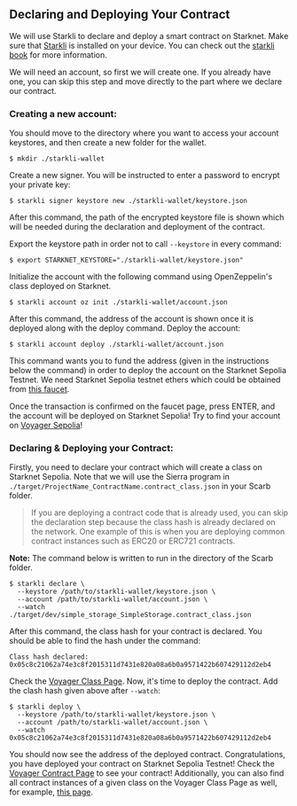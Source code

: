 ## Declaring and Deploying Your Contract

We will use Starkli to declare and deploy a smart contract on Starknet. Make sure that [Starkli](https://github.com/xJonathanLEI/starkli) is installed on your device. You can check out the [starkli book](https://book.starkli.rs/) for more information.

We will need an account, so first we will create one. If you already have one, you can skip this step and move directly to the part where we declare our contract.

### Creating a new account:

You should move to the directory where you want to access your account keystores, and then create a new folder for the wallet.

```console
$ mkdir ./starkli-wallet
```

Create a new signer. You will be instructed to enter a password to encrypt your private key:

```console
$ starkli signer keystore new ./starkli-wallet/keystore.json
```

After this command, the path of the encrypted keystore file is shown which will be needed during the declaration and deployment of the contract.

Export the keystore path in order not to call `--keystore` in every command:

```console
$ export STARKNET_KEYSTORE="./starkli-wallet/keystore.json"
```

Initialize the account with the following command using OpenZeppelin's class deployed on Starknet.

```console
$ starkli account oz init ./starkli-wallet/account.json
```

After this command, the address of the account is shown once it is deployed along with the deploy command. Deploy the account:

```console
$ starkli account deploy ./starkli-wallet/account.json
```

This command wants you to fund the address (given in the instructions below the command) in order to deploy the account on the Starknet Sepolia Testnet. We need Starknet Sepolia testnet ethers which could be obtained from [this faucet](https://starknet-faucet.vercel.app/).

Once the transaction is confirmed on the faucet page, press ENTER, and the account will be deployed on Starknet Sepolia! Try to find your account on [Voyager Sepolia](https://sepolia.voyager.online/)!

### Declaring & Deploying your Contract:

Firstly, you need to declare your contract which will create a class on Starknet Sepolia. Note that we will use the Sierra program in `./target/ProjectName_ContractName.contract_class.json` in your Scarb folder.

> If you are deploying a contract code that is already used, you can skip the declaration step because the class hash is already declared on the network. One example of this is when you are deploying common contract instances such as ERC20 or ERC721 contracts.

**Note:** The command below is written to run in the directory of the Scarb folder.

```console
$ starkli declare \
  --keystore /path/to/starkli-wallet/keystore.json \
  --account /path/to/starkli-wallet/account.json \
  --watch ./target/dev/simple_storage_SimpleStorage.contract_class.json
```

After this command, the class hash for your contract is declared. You should be able to find the hash under the command:

```console
Class hash declared:
0x05c8c21062a74e3c8f2015311d7431e820a08a6b0a9571422b607429112d2eb4
```

Check the [Voyager Class Page](https://sepolia.voyager.online/class/0x05c8c21062a74e3c8f2015311d7431e820a08a6b0a9571422b607429112d2eb4).
Now, it's time to deploy the contract. Add the clash hash given above after `--watch`:

```console
$ starkli deploy \
  --keystore /path/to/starkli-wallet/keystore.json \
  --account /path/to/starkli-wallet/account.json \
  --watch 0x05c8c21062a74e3c8f2015311d7431e820a08a6b0a9571422b607429112d2eb4
```

You should now see the address of the deployed contract. Congratulations, you have deployed your contract on Starknet Sepolia Testnet!
Check the [Voyager Contract Page](https://sepolia.voyager.online/contract/0x01bb7d67375782ab08178b444dbda2b0c1c9ff4469c421124f54e1d8257f2e97) to see your contract!
Additionally, you can also find all contract instances of a given class on the Voyager Class Page as well, for example, [this page](https://sepolia.voyager.online/class/0x05c8c21062a74e3c8f2015311d7431e820a08a6b0a9571422b607429112d2eb4#contracts4).
